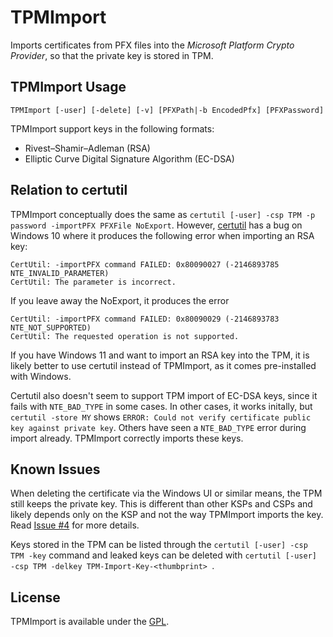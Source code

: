 # TPMImport
Imports certificates from PFX files into the _Microsoft Platform Crypto Provider_, so that the private key is stored in TPM.

## TPMImport Usage

`TPMImport [-user] [-delete] [-v] [PFXPath|-b EncodedPfx] [PFXPassword]`

TPMImport support keys in the following formats:
* Rivest–Shamir–Adleman (RSA)
* Elliptic Curve Digital Signature Algorithm (EC-DSA)

## Relation to certutil

TPMImport conceptually does the same as `certutil [-user] -csp TPM -p password -importPFX PFXFile NoExport`. However, [certutil](https://learn.microsoft.com/en-us/windows-server/administration/windows-commands/certutil) has a bug on Windows 10 where it produces the following error when importing an RSA key:

```
CertUtil: -importPFX command FAILED: 0x80090027 (-2146893785 NTE_INVALID_PARAMETER)
CertUtil: The parameter is incorrect.
```

If you leave away the NoExport, it produces the error

```
CertUtil: -importPFX command FAILED: 0x80090029 (-2146893783 NTE_NOT_SUPPORTED)
CertUtil: The requested operation is not supported.
```

If you have Windows 11 and want to import an RSA key into the TPM, it is likely better to use certutil instead of TPMImport, as it comes pre-installed with Windows.

Certutil also doesn't seem to support TPM import of EC-DSA keys, since it fails with `NTE_BAD_TYPE` in some cases. In other cases, it works initally, but `certutil -store MY` shows `ERROR: Could not verify certificate public key against private key`. Others have seen a `NTE_BAD_TYPE` error during import already. TPMImport correctly imports these keys.

## Known Issues

When deleting the certificate via the Windows UI or similar means, the TPM still keeps the private key. This is different than other KSPs and CSPs and likely depends only on the KSP and not the way TPMImport imports the key. Read [Issue #4](https://github.com/glueckkanja-pki/TPMImport/issues/4) for more details.

Keys stored in the TPM can be listed through the `certutil [-user] -csp TPM -key` command and leaked keys can be deleted with `certutil [-user] -csp TPM -delkey TPM-Import-Key-<thumbprint> `.

## License

TPMImport is available under the [GPL](LICENSE).
